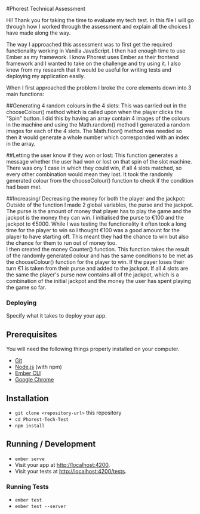 #Phorest Technical Assessment

Hi! Thank you for taking the time to evaluate my tech test. In this file I will go through how I worked through the assessment and explain all the choices I have made along the way.

The way I approached this assessment was to first get the required functionality working in Vanilla JavaScript. I then had enough time to use Ember as my framework. I know Phorest uses Ember as their frontend framework and I wanted to take on the challenge and try using it. I also knew from my research that it would be useful for writing tests and deploying my application easily.  

When I first approached the problem I broke the core elements down into 3 main functions:

##Generating 4 random colours in the 4 slots:
This was carried out in the chooseColour() method which is called upon when the player clicks the "Spin" button. I did this by having an array contain 4 images of the colours in the machine and using the Math.random() method I generated a random images for each of the 4 slots. The Math.floor() method was needed so then it would generate a whole number which corresponded with an index in the array.

##Letting the user know if they won or lost:
This function generates a message whether the user had won or lost on that spin of the slot machine. There was ony 1 case in which they could win, if all 4 slots matched, so every other combination would mean they lost. It took the randomly generated colour from the chooseColour() function to check if the condition had been met.

##Increasing/ Decreasing the money for both the player and the jackpot:
Outside of the function I made 2 global variables, the purse and the jackpot. The purse is the amount of money that player has to play the game and the jackpot is the money they can win. I initialised the purse to €100 and the jackpot to €5000. While I was testing the functionality it often took a long time for the player to win so I thought €100 was a good amount for the player to have starting off. This meant they had the chance to win but also the chance for them to run out of money too.  
I then created the money Counter() function. This function takes the result of the randomly generated colour and has the same conditions to be met as the chooseColour() function for the player to win. If the payer loses their turn €1 is taken from their purse and added to the jackpot. If all 4 slots are the same the player's purse now contains all of the jackpot, which is a combination of the initial jackpot and the money the user has spent playing the game so far.

### Deploying

Specify what it takes to deploy your app.

## Prerequisites

You will need the following things properly installed on your computer.

* [Git](https://git-scm.com/)
* [Node.js](https://nodejs.org/) (with npm)
* [Ember CLI](https://cli.emberjs.com/release/)
* [Google Chrome](https://google.com/chrome/)

## Installation

* `git clone <repository-url>` this repository
* `cd Phorest-Tech-Test`
* `npm install`

## Running / Development

* `ember serve`
* Visit your app at [http://localhost:4200](http://localhost:4200/slot-machine).
* Visit your tests at [http://localhost:4200/tests](http://localhost:4200/tests).

### Running Tests

* `ember test`
* `ember test --server`
